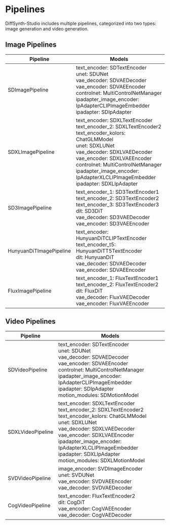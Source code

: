 # Pipelines

DiffSynth-Studio includes multiple pipelines, categorized into two types: image generation and video generation.

## Image Pipelines

| Pipeline                   | Models                                                     |
|----------------------------|----------------------------------------------------------------|
| SDImagePipeline             | text_encoder: SDTextEncoder<br>unet: SDUNet<br>vae_decoder: SDVAEDecoder<br>vae_encoder: SDVAEEncoder<br>controlnet: MultiControlNetManager<br>ipadapter_image_encoder: IpAdapterCLIPImageEmbedder<br>ipadapter: SDIpAdapter |
| SDXLImagePipeline           | text_encoder: SDXLTextEncoder<br>text_encoder_2: SDXLTextEncoder2<br>text_encoder_kolors: ChatGLMModel<br>unet: SDXLUNet<br>vae_decoder: SDXLVAEDecoder<br>vae_encoder: SDXLVAEEncoder<br>controlnet: MultiControlNetManager<br>ipadapter_image_encoder: IpAdapterXLCLIPImageEmbedder<br>ipadapter: SDXLIpAdapter |
| SD3ImagePipeline            | text_encoder_1: SD3TextEncoder1<br>text_encoder_2: SD3TextEncoder2<br>text_encoder_3: SD3TextEncoder3<br>dit: SD3DiT<br>vae_decoder: SD3VAEDecoder<br>vae_encoder: SD3VAEEncoder |
| HunyuanDiTImagePipeline     | text_encoder: HunyuanDiTCLIPTextEncoder<br>text_encoder_t5: HunyuanDiTT5TextEncoder<br>dit: HunyuanDiT<br>vae_decoder: SDVAEDecoder<br>vae_encoder: SDVAEEncoder |
| FluxImagePipeline     | text_encoder_1: FluxTextEncoder1<br>text_encoder_2: FluxTextEncoder2<br>dit: FluxDiT<br>vae_decoder: FluxVAEDecoder<br>vae_encoder: FluxVAEEncoder |

## Video Pipelines

| Pipeline                   | Models                                                     |
|----------------------------|----------------------------------------------------------------|
| SDVideoPipeline            | text_encoder: SDTextEncoder<br>unet: SDUNet<br>vae_decoder: SDVAEDecoder<br>vae_encoder: SDVAEEncoder<br>controlnet: MultiControlNetManager<br>ipadapter_image_encoder: IpAdapterCLIPImageEmbedder<br>ipadapter: SDIpAdapter<br>motion_modules: SDMotionModel |
| SDXLVideoPipeline          | text_encoder: SDXLTextEncoder<br>text_encoder_2: SDXLTextEncoder2<br>text_encoder_kolors: ChatGLMModel<br>unet: SDXLUNet<br>vae_decoder: SDXLVAEDecoder<br>vae_encoder: SDXLVAEEncoder<br>ipadapter_image_encoder: IpAdapterXLCLIPImageEmbedder<br>ipadapter: SDXLIpAdapter<br>motion_modules: SDXLMotionModel |
| SVDVideoPipeline           | image_encoder: SVDImageEncoder<br>unet: SVDUNet<br>vae_encoder: SVDVAEEncoder<br>vae_decoder: SVDVAEDecoder |
| CogVideoPipeline           | text_encoder: FluxTextEncoder2<br>dit: CogDiT<br>vae_encoder: CogVAEEncoder<br>vae_decoder: CogVAEDecoder |
